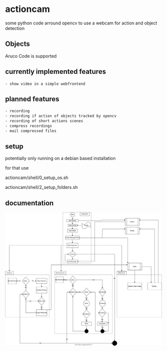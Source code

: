 # actioncam

some python code arround opencv to use a webcam for action and object detection

## Objects

Aruco Code is supported

## currently implemented features
    - show video in a simple webfrontend

## planned features
    - recording
    - recording if action of objects tracked by opencv
    - recording of short actions scenes
    - compress recordings
    - mail compressed files

## setup

potentially only running on a debian based installation

for that use

actioncam/shell/0_setup_os.sh

actioncam/shell/2_setup_folders.sh
    
## documentation

![Overview](docs/actioncam.drawio.svg)


